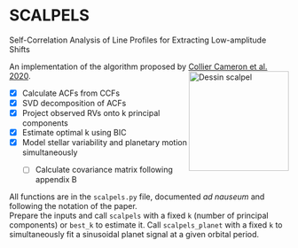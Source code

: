 # SCALPELS
Self-Correlation Analysis of Line Profiles for Extracting Low-amplitude Shifts

  
An implementation of the algorithm proposed by [Collier Cameron et al. 2020](https://arxiv.org/abs/2011.00018).
<a href="https://commons.wikimedia.org/wiki/File:Dessin_scalpel.svg"> <img align="right" width="180" height="180" alt="Dessin scalpel" title="Petit B, CC BY-SA 4.0, via Wikimedia Commons" src="https://upload.wikimedia.org/wikipedia/commons/thumb/b/ba/Dessin_scalpel.svg/256px-Dessin_scalpel.svg.png"></a>


- [x] Calculate ACFs from CCFs
- [x] SVD decomposition of ACFs
- [x] Project observed RVs onto k principal components
- [x] Estimate optimal k using BIC
- [x] Model stellar variability and planetary motion simultaneously
  - [ ] Calculate covariance matrix following appendix B


All functions are in the `scalpels.py` file, documented _ad nauseum_ and following the notation of the paper.  
Prepare the inputs and call `scalpels` with a fixed `k` (number of principal components) or `best_k` to estimate it.
Call `scalpels_planet` with a fixed `k` to simultaneously fit a sinusoidal planet signal at a given orbital period.
